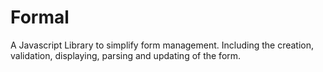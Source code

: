 Formal
======

A Javascript Library to simplify form management. Including the creation, validation, displaying, parsing and updating of the form.
